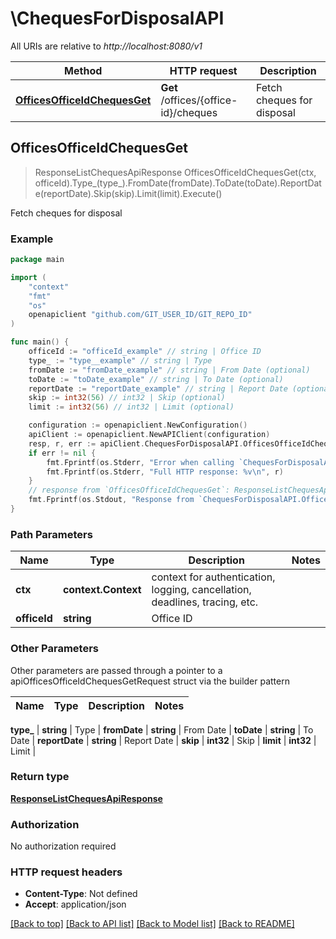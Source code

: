 # \ChequesForDisposalAPI

All URIs are relative to *http://localhost:8080/v1*

Method | HTTP request | Description
------------- | ------------- | -------------
[**OfficesOfficeIdChequesGet**](ChequesForDisposalAPI.md#OfficesOfficeIdChequesGet) | **Get** /offices/{office-id}/cheques | Fetch cheques for disposal



## OfficesOfficeIdChequesGet

> ResponseListChequesApiResponse OfficesOfficeIdChequesGet(ctx, officeId).Type_(type_).FromDate(fromDate).ToDate(toDate).ReportDate(reportDate).Skip(skip).Limit(limit).Execute()

Fetch cheques for disposal



### Example

```go
package main

import (
	"context"
	"fmt"
	"os"
	openapiclient "github.com/GIT_USER_ID/GIT_REPO_ID"
)

func main() {
	officeId := "officeId_example" // string | Office ID
	type_ := "type__example" // string | Type
	fromDate := "fromDate_example" // string | From Date (optional)
	toDate := "toDate_example" // string | To Date (optional)
	reportDate := "reportDate_example" // string | Report Date (optional)
	skip := int32(56) // int32 | Skip (optional)
	limit := int32(56) // int32 | Limit (optional)

	configuration := openapiclient.NewConfiguration()
	apiClient := openapiclient.NewAPIClient(configuration)
	resp, r, err := apiClient.ChequesForDisposalAPI.OfficesOfficeIdChequesGet(context.Background(), officeId).Type_(type_).FromDate(fromDate).ToDate(toDate).ReportDate(reportDate).Skip(skip).Limit(limit).Execute()
	if err != nil {
		fmt.Fprintf(os.Stderr, "Error when calling `ChequesForDisposalAPI.OfficesOfficeIdChequesGet``: %v\n", err)
		fmt.Fprintf(os.Stderr, "Full HTTP response: %v\n", r)
	}
	// response from `OfficesOfficeIdChequesGet`: ResponseListChequesApiResponse
	fmt.Fprintf(os.Stdout, "Response from `ChequesForDisposalAPI.OfficesOfficeIdChequesGet`: %v\n", resp)
}
```

### Path Parameters


Name | Type | Description  | Notes
------------- | ------------- | ------------- | -------------
**ctx** | **context.Context** | context for authentication, logging, cancellation, deadlines, tracing, etc.
**officeId** | **string** | Office ID | 

### Other Parameters

Other parameters are passed through a pointer to a apiOfficesOfficeIdChequesGetRequest struct via the builder pattern


Name | Type | Description  | Notes
------------- | ------------- | ------------- | -------------

 **type_** | **string** | Type | 
 **fromDate** | **string** | From Date | 
 **toDate** | **string** | To Date | 
 **reportDate** | **string** | Report Date | 
 **skip** | **int32** | Skip | 
 **limit** | **int32** | Limit | 

### Return type

[**ResponseListChequesApiResponse**](ResponseListChequesApiResponse.md)

### Authorization

No authorization required

### HTTP request headers

- **Content-Type**: Not defined
- **Accept**: application/json

[[Back to top]](#) [[Back to API list]](../README.md#documentation-for-api-endpoints)
[[Back to Model list]](../README.md#documentation-for-models)
[[Back to README]](../README.md)

